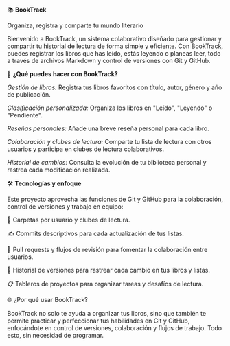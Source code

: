 📚 **BookTrack**


Organiza, registra y comparte tu mundo literario


Bienvenido a BookTrack, un sistema colaborativo diseñado para gestionar y compartir tu historial de lectura de forma simple y eficiente. Con BookTrack, puedes registrar los libros que has leído, estás leyendo o planeas leer, todo a través de archivos Markdown y control de versiones con Git y GitHub.


🚀 **¿Qué puedes hacer con BookTrack?**

*Gestión de libros:* Registra tus libros favoritos con título, autor, género y año de publicación.

*Clasificación personalizada:* Organiza los libros en "Leído", "Leyendo" o "Pendiente".

*Reseñas personales:* Añade una breve reseña personal para cada libro.

*Colaboración y clubes de lectura:* Comparte tu lista de lectura con otros usuarios y participa en clubes de lectura colaborativos.

*Historial de cambios:* Consulta la evolución de tu biblioteca personal y rastrea cada modificación realizada.


🛠️ **Tecnologías y enfoque**

Este proyecto aprovecha las funciones de Git y GitHub para la colaboración, control de versiones y trabajo en equipo:


📂 Carpetas por usuario y clubes de lectura.

✍️ Commits descriptivos para cada actualización de tus listas.

🔄 Pull requests y flujos de revisión para fomentar la colaboración entre usuarios.

🧭 Historial de versiones para rastrear cada cambio en tus libros y listas.

📋 Tableros de proyectos para organizar tareas y desafíos de lectura.

🌐 ¿Por qué usar BookTrack?

BookTrack no solo te ayuda a organizar tus libros, sino que también te permite practicar y perfeccionar tus habilidades en Git y GitHub, enfocándote en control de versiones, colaboración y flujos de trabajo. Todo esto, sin necesidad de programar.
